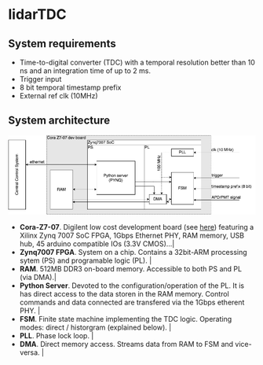 # lidarTDC
## System requirements
* Time-to-digital converter (TDC) with a temporal resolution better than 10 ns and an integration time of up to 2 ms.
* Trigger input
* 8 bit temporal timestamp prefix
* External ref clk (10MHz)

## System architecture
![System architecture](doc/lidarTDC.png)

* **Cora-Z7-07**. Digilent low cost development board (see [here](https://store.digilentinc.com/cora-z7-zynq-7000-single-core-and-dual-core-options-for-arm-fpga-soc-development)) featuring a Xilinx Zynq 7007 SoC FPGA, 1Gbps Ethernet PHY, RAM memory, USB hub, 45 arduino compatible IOs (3.3V CMOS)...|
* **Zynq7007 FPGA**. System on a chip. Contains a 32bit-ARM processing sytem (PS) and programable logic (PL). |
* **RAM**. 512MB DDR3 on-board memory. Accessible to both PS and PL (via DMA).|
* **Python Server**. Devoted to the configuration/operation of the PL. It is has direct access to the data storen in the RAM memory. Control commands and data connected are transfered via the 1Gbps etherent PHY.  |
* **FSM**. Finite state machine implementing the TDC logic. Operating modes: direct / historgram (explained below).  |
* **PLL**. Phase lock loop. |
* **DMA**. Direct memory access. Streams data from RAM to FSM and vice-versa.  |
